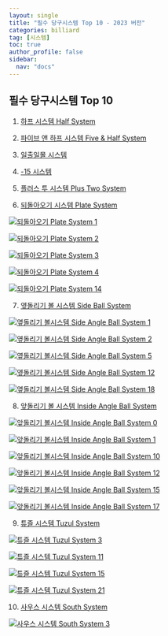 ```yaml
---
layout: single
title: "필수 당구시스템 Top 10 - 2023 버전"
categories: billiard
tag: [시스템] 
toc: true
author_profile: false
sidebar:
  nav: "docs"
---
```


## 필수 당구시스템 Top 10

1. [하프 시스템 Half System](https://bhkyung.github.io/billiard/half-system/)

2. [파이브 앤 하프 시스템 Five & Half System](https://bhkyung.github.io/billiard/%ED%8C%8C%EC%9D%B4%EB%B8%8C%EC%95%A4%ED%95%98%ED%94%84%EC%8B%9C%EC%8A%A4%ED%85%9C/)

3. [일출일몰 시스템](https://bhkyung.github.io/billiard/%EC%9D%BC%EC%B6%9C%EC%9D%BC%EB%AA%B0%EC%8B%9C%EC%8A%A4%ED%85%9C/)

4. [-15 시스템](https://bhkyung.github.io/billiard/%EB%A7%88%EC%9D%B4%EB%84%88%EC%8A%A4-15-%EC%8B%9C%EC%8A%A4%ED%85%9C/)

5. [플러스 투 시스템 Plus Two System](https://bhkyung.github.io/billiard/%ED%94%8C%EB%9F%AC%EC%8A%A4%ED%88%AC%EC%8B%9C%EC%8A%A4%ED%85%9C-Plus-System/)

6. [되돌아오기 시스템 Plate System](https://bhkyung.github.io/billiard/%EB%90%98%EB%8F%8C%EC%95%84%EC%98%A4%EA%B8%B0/)

[![되돌아오기 Plate System 1](/images/%EB%90%98%EB%8F%8C%EC%95%84%EC%98%A4%EA%B8%B0%20%EC%8B%9C%EC%8A%A4%ED%85%9C(plate%20system)_1.png)](/images/%EB%90%98%EB%8F%8C%EC%95%84%EC%98%A4%EA%B8%B0%20%EC%8B%9C%EC%8A%A4%ED%85%9C(plate%20system)_1.png)

[![되돌아오기 Plate System 2](/images/%EB%90%98%EB%8F%8C%EC%95%84%EC%98%A4%EA%B8%B0%20%EC%8B%9C%EC%8A%A4%ED%85%9C(plate%20system)_2.png)](/images/%EB%90%98%EB%8F%8C%EC%95%84%EC%98%A4%EA%B8%B0%20%EC%8B%9C%EC%8A%A4%ED%85%9C(plate%20system)_2.png)

[![되돌아오기 Plate System 3](/images/%EB%90%98%EB%8F%8C%EC%95%84%EC%98%A4%EA%B8%B0%20%EC%8B%9C%EC%8A%A4%ED%85%9C(plate%20system)_3.png)](/images/%EB%90%98%EB%8F%8C%EC%95%84%EC%98%A4%EA%B8%B0%20%EC%8B%9C%EC%8A%A4%ED%85%9C(plate%20system)_3.png)

[![되돌아오기 Plate System 4](/images/%EB%90%98%EB%8F%8C%EC%95%84%EC%98%A4%EA%B8%B0%20%EC%8B%9C%EC%8A%A4%ED%85%9C(plate%20system)_4.png)](/images/%EB%90%98%EB%8F%8C%EC%95%84%EC%98%A4%EA%B8%B0%20%EC%8B%9C%EC%8A%A4%ED%85%9C(plate%20system)_4.png)

[![되돌아오기 Plate System 14](/images/%EB%90%98%EB%8F%8C%EC%95%84%EC%98%A4%EA%B8%B0%20%EC%8B%9C%EC%8A%A4%ED%85%9C(plate%20system)_14.png)](/images/%EB%90%98%EB%8F%8C%EC%95%84%EC%98%A4%EA%B8%B0%20%EC%8B%9C%EC%8A%A4%ED%85%9C(plate%20system)_14.png)

7. [옆돌리기 볼 시스템 Side Ball System](https://bhkyung.github.io/billiard/%EC%98%86%EB%8F%8C%EB%A6%AC%EA%B8%B0-%EB%B3%BC%EC%8B%9C%EC%8A%A4%ED%85%9C/)

[![옆돌리기 볼시스템 Side Angle Ball System 1](/images/%EC%98%86%EB%8F%8C%EB%A6%AC%EA%B8%B0%20%EB%B3%BC%EC%8B%9C%EC%8A%A4%ED%85%9C(Side%20Angle%20Ball%20System)_1.png)](/images/%EC%98%86%EB%8F%8C%EB%A6%AC%EA%B8%B0%20%EB%B3%BC%EC%8B%9C%EC%8A%A4%ED%85%9C(Side%20Angle%20Ball%20System)_1.png)

[![옆돌리기 볼시스템 Side Angle Ball System 2](/images/%EC%98%86%EB%8F%8C%EB%A6%AC%EA%B8%B0%20%EB%B3%BC%EC%8B%9C%EC%8A%A4%ED%85%9C(Side%20Angle%20Ball%20System)_2.png)](/images/%EC%98%86%EB%8F%8C%EB%A6%AC%EA%B8%B0%20%EB%B3%BC%EC%8B%9C%EC%8A%A4%ED%85%9C(Side%20Angle%20Ball%20System)_2.png)

[![옆돌리기 볼시스템 Side Angle Ball System 5](/images/%EC%98%86%EB%8F%8C%EB%A6%AC%EA%B8%B0%20%EB%B3%BC%EC%8B%9C%EC%8A%A4%ED%85%9C(Side%20Angle%20Ball%20System)_5.png)](/images/%EC%98%86%EB%8F%8C%EB%A6%AC%EA%B8%B0%20%EB%B3%BC%EC%8B%9C%EC%8A%A4%ED%85%9C(Side%20Angle%20Ball%20System)_5.png)

[![옆돌리기 볼시스템 Side Angle Ball System 12](/images/%EC%98%86%EB%8F%8C%EB%A6%AC%EA%B8%B0%20%EB%B3%BC%EC%8B%9C%EC%8A%A4%ED%85%9C(Side%20Angle%20Ball%20System)_12.png)](/images/%EC%98%86%EB%8F%8C%EB%A6%AC%EA%B8%B0%20%EB%B3%BC%EC%8B%9C%EC%8A%A4%ED%85%9C(Side%20Angle%20Ball%20System)_12.png)

[![옆돌리기 볼시스템 Side Angle Ball System 18](/images/%EC%98%86%EB%8F%8C%EB%A6%AC%EA%B8%B0%20%EB%B3%BC%EC%8B%9C%EC%8A%A4%ED%85%9C(Side%20Angle%20Ball%20System)_18.png)](/images/%EC%98%86%EB%8F%8C%EB%A6%AC%EA%B8%B0%20%EB%B3%BC%EC%8B%9C%EC%8A%A4%ED%85%9C(Side%20Angle%20Ball%20System)_18.png)

8. [앞돌리기 볼 시스템 Inside Angle Ball System](https://bhkyung.github.io/billiard/%EC%95%9E%EB%8F%8C%EB%A6%AC%EA%B8%B0-%EB%B3%BC%EC%8B%9C%EC%8A%A4%ED%85%9C/)

[![앞돌리기 볼시스템 Inside Angle Ball System 0](/images/%EC%95%9E%EB%8F%8C%EB%A6%AC%EA%B8%B0%20%EB%B3%BC%EC%8B%9C%EC%8A%A4%ED%85%9C%20(inside%20angle%20ball%20system)_0.png)](/images/%EC%95%9E%EB%8F%8C%EB%A6%AC%EA%B8%B0%20%EB%B3%BC%EC%8B%9C%EC%8A%A4%ED%85%9C%20(inside%20angle%20ball%20system)_0.png)

[![앞돌리기 볼시스템 Inside Angle Ball System 1](/images/%EC%95%9E%EB%8F%8C%EB%A6%AC%EA%B8%B0%20%EB%B3%BC%EC%8B%9C%EC%8A%A4%ED%85%9C%20(inside%20angle%20ball%20system)_1.png)](/images/%EC%95%9E%EB%8F%8C%EB%A6%AC%EA%B8%B0%20%EB%B3%BC%EC%8B%9C%EC%8A%A4%ED%85%9C%20(inside%20angle%20ball%20system)_1.png)

[![앞돌리기 볼시스템 Inside Angle Ball System 10](/images/%EC%95%9E%EB%8F%8C%EB%A6%AC%EA%B8%B0%20%EB%B3%BC%EC%8B%9C%EC%8A%A4%ED%85%9C%20(inside%20angle%20ball%20system)_10.png)](/images/%EC%95%9E%EB%8F%8C%EB%A6%AC%EA%B8%B0%20%EB%B3%BC%EC%8B%9C%EC%8A%A4%ED%85%9C%20(inside%20angle%20ball%20system)_10.png)

[![앞돌리기 볼시스템 Inside Angle Ball System 12](/images/%EC%95%9E%EB%8F%8C%EB%A6%AC%EA%B8%B0%20%EB%B3%BC%EC%8B%9C%EC%8A%A4%ED%85%9C%20(inside%20angle%20ball%20system)_12.png)](/images/%EC%95%9E%EB%8F%8C%EB%A6%AC%EA%B8%B0%20%EB%B3%BC%EC%8B%9C%EC%8A%A4%ED%85%9C%20(inside%20angle%20ball%20system)_12.png)

[![앞돌리기 볼시스템 Inside Angle Ball System 15](/images/%EC%95%9E%EB%8F%8C%EB%A6%AC%EA%B8%B0%20%EB%B3%BC%EC%8B%9C%EC%8A%A4%ED%85%9C%20(inside%20angle%20ball%20system)_15.png)](/images/%EC%95%9E%EB%8F%8C%EB%A6%AC%EA%B8%B0%20%EB%B3%BC%EC%8B%9C%EC%8A%A4%ED%85%9C%20(inside%20angle%20ball%20system)_15.png)

[![앞돌리기 볼시스템 Inside Angle Ball System 17](/images/%EC%95%9E%EB%8F%8C%EB%A6%AC%EA%B8%B0%20%EB%B3%BC%EC%8B%9C%EC%8A%A4%ED%85%9C%20(inside%20angle%20ball%20system)_17.png)](/images/%EC%95%9E%EB%8F%8C%EB%A6%AC%EA%B8%B0%20%EB%B3%BC%EC%8B%9C%EC%8A%A4%ED%85%9C%20(inside%20angle%20ball%20system)_17.png)

9. [튜즐 시스템 Tuzul System](https://bhkyung.github.io/billiard/%ED%8A%9C%EC%A6%90-%EC%8B%9C%EC%8A%A4%ED%85%9C/)

[![튜즐 시스템 Tuzul System 3](/images/%ED%8A%9C%EC%A6%90%20%EC%8B%9C%EC%8A%A4%ED%85%9C(tuzul%20system)_3.png)](/images/%ED%8A%9C%EC%A6%90%20%EC%8B%9C%EC%8A%A4%ED%85%9C(tuzul%20system)_3.png)

[![튜즐 시스템 Tuzul System 11](/images/%ED%8A%9C%EC%A6%90%20%EC%8B%9C%EC%8A%A4%ED%85%9C(tuzul%20system)_11.png)](/images/%ED%8A%9C%EC%A6%90%20%EC%8B%9C%EC%8A%A4%ED%85%9C(tuzul%20system)_11.png)

[![튜즐 시스템 Tuzul System 15](/images/%ED%8A%9C%EC%A6%90%20%EC%8B%9C%EC%8A%A4%ED%85%9C(tuzul%20system)_15.png)](/images/%ED%8A%9C%EC%A6%90%20%EC%8B%9C%EC%8A%A4%ED%85%9C(tuzul%20system)_15.png)

[![튜즐 시스템 Tuzul System 21](/images/%ED%8A%9C%EC%A6%90%20%EC%8B%9C%EC%8A%A4%ED%85%9C(tuzul%20system)_21.png)](/images/%ED%8A%9C%EC%A6%90%20%EC%8B%9C%EC%8A%A4%ED%85%9C(tuzul%20system)_21.png)

10. [사우스 시스템 South System](https://bhkyung.github.io/billiard/%EC%82%AC%EC%9A%B0%EC%8A%A4-%EC%8B%9C%EC%8A%A4%ED%85%9C/)

[![사우스 시스템 South System 3](/images/%EC%82%AC%EC%9A%B0%EC%8A%A4%20%EC%8B%9C%EC%8A%A4%ED%85%9C%20(South%20System)_3.png)](/images/%EC%82%AC%EC%9A%B0%EC%8A%A4%20%EC%8B%9C%EC%8A%A4%ED%85%9C%20(South%20System)_3.png)
